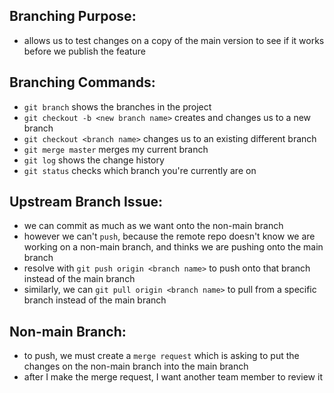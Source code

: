 Branching Purpose:
-
- allows us to test changes on a copy of the main version to see if it works before we publish the feature

Branching Commands:
-
- `git branch` shows the branches in the project
- `git checkout -b <new branch name>` creates and changes us to a new branch
- `git checkout <branch name>` changes us to an existing different branch
- `git merge master` merges my current branch 
- `git log` shows the change history
- `git status` checks which branch you're currently are on

Upstream Branch Issue:
-
- we can commit as much as we want onto the non-main branch
- however we can't `push`, because the remote repo doesn't know we are working on a non-main branch, and thinks we are pushing onto the main branch
- resolve with `git push origin <branch name>` to push onto that branch instead of the main branch
- similarly, we can `git pull origin <branch name>` to pull from a specific branch instead of the main branch

Non-main Branch:
-
- to push, we must create a `merge request` which is asking to put the changes on the non-main branch into the main branch
- after I make the merge request, I want another team member to review it 
